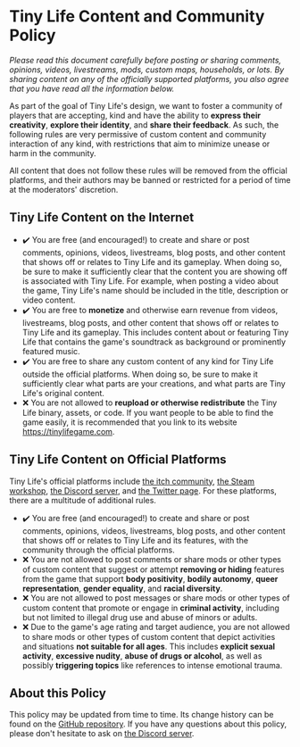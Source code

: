 # Tiny Life Content and Community Policy

*Please read this document carefully before posting or sharing comments, opinions, videos, livestreams, mods, custom maps, households, or lots. By sharing content on any of the officially supported platforms, you also agree that you have read all the information below.*

As part of the goal of Tiny Life's design, we want to foster a community of players that are accepting, kind and have the ability to **express their creativity**, **explore their identity**, and **share their feedback**. As such, the following rules are very permissive of custom content and community interaction of any kind, with restrictions that aim to minimize unease or harm in the community.

All content that does not follow these rules will be removed from the official platforms, and their authors may be banned or restricted for a period of time at the moderators' discretion.

## Tiny Life Content on the Internet
- ✔️ You are free (and encouraged!) to create and share or post comments, opinions, videos, livestreams, blog posts, and other content that shows off or relates to Tiny Life and its gameplay. When doing so, be sure to make it sufficiently clear that the content you are showing off is associated with Tiny Life. For example, when posting a video about the game, Tiny Life's name should be included in the title, description or video content.
- ✔️ You are free to **monetize** and otherwise earn revenue from videos, livestreams, blog posts, and other content that shows off or relates to Tiny Life and its gameplay. This includes content about or featuring Tiny Life that contains the game's soundtrack as background or prominently featured music.
- ✔️ You are free to share any custom content of any kind for Tiny Life outside the official platforms. When doing so, be sure to make it sufficiently clear what parts are your creations, and what parts are Tiny Life's original content.
- ❌ You are not allowed to **reupload or otherwise redistribute** the Tiny Life binary, assets, or code. If you want people to be able to find the game easily, it is recommended that you link to its website https://tinylifegame.com.

## Tiny Life Content on Official Platforms
Tiny Life's official platforms include [the itch community](https://ellpeck.itch.io/tiny-life/community), [the Steam workshop](https://steamcommunity.com/app/1651490/workshop/), [the Discord server](https://ellpeck.de/discord), and [the Twitter page](https://twitter.com/TinyLifeGame). For these platforms, there are a multitude of additional rules.
- ✔️ You are free (and encouraged!) to create and share or post comments, opinions, videos, livestreams, blog posts, and other content that shows off or relates to Tiny Life and its features, with the community through the official platforms.
- ❌ You are not allowed to post comments or share mods or other types of custom content that suggest or attempt **removing or hiding** features from the game that support **body positivity**, **bodily autonomy**, **queer representation**, **gender equality**, and **racial diversity**.
- ❌ You are not allowed to post messages or share mods or other types of custom content that promote or engage in **criminal activity**, including but not limited to illegal drug use and abuse of minors or adults.
- ❌ Due to the game's age rating and target audience, you are not allowed to share mods or other types of custom content that depict activities and situations **not suitable for all ages**. This includes **explicit sexual activity**, **excessive nudity**, **abuse of drugs or alcohol**, as well as possibly **triggering topics** like references to intense emotional trauma.

## About this Policy

This policy may be updated from time to time. Its change history can be found on the [GitHub repository](https://github.com/Ellpeck/TinyLifeWeb/commits/main/docs/articles/content_policy.md). If you have any questions about this policy, please don't hesitate to ask on [the Discord server](https://ellpeck.de/discord).

